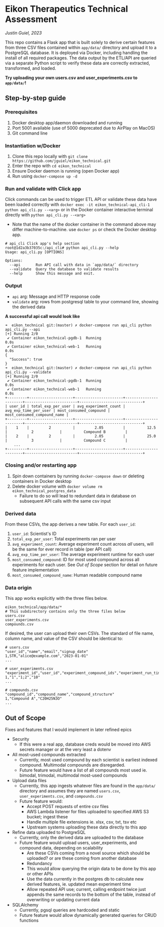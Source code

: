 # Eikon Therapeutics Technical Assessment
*Justin Guiel, 2023*

This repo contains a Flask app that is built solely to derive certain features from three CSV files contained within `app/data/` directory and upload it to a PostgreSQL database. It is deployed via Docker, including handling the install of all required packages. The data output by the ETL/API are queried via a separate Python script to verify these data are correctly extracted, transformed, and loaded.

**Try uploading your own users.csv and user_experiments.csv to `app/data/`!**

## Step-by-step guide

### Prerequisites
1. Docker desktop app/daemon downloaded and running
2. Port 5001 available (use of 5000 deprecated due to AirPlay on MacOS)
3. Git command line

### Instantiation w/Docker
1. Clone this repo locally with `git clone https://github.com/jguiel/eikon_technical.git`
2. Enter the repo with `cd eikon_technical`
3. Ensure Docker daemon is running (open Docker app)
4. Run using `docker-compose up -d`

### Run and validate with Click app

Click commands can be used to trigger ETL API or validate these data have been loaded correctly with `docker exec -it eikon_technical-api_cli-1 python api_cli.py --<arg>` or in the Docker container interactive terminal directly with `python api_cli.py --<arg>`
* Note that the name of the docker container in the command above may differ machine-to-machine. use `docker ps` or check the Docker desktop app.
```
# api_cli Click app's help section
root@1d2a3b37035c:/api_cli# python api_cli.py --help
Usage: api_cli.py [OPTIONS]

Options:
  --api       Run API call with data in `app/data/` directory
  --validate  Query the database to validate results
  --help      Show this message and exit.
```

### Output
- `api` arg: Message and HTTP response code
- `validate` arg: rows from postgresql table to your command line, showing the derived data

**A successful api call would look like**
```
➜  eikon_technical git:(master) ✗ docker-compose run api_cli python api_cli.py --api
[+] Running 2/0
 ✔ Container eikon_technical-pgdb-1  Running                                                                                                                                                                 0.0s
 ✔ Container eikon_technical-web-1   Running                                                                                                                                                                 0.0s
{
  "Success": true
}
➜  eikon_technical git:(master) ✗ docker-compose run api_cli python api_cli.py --validate
[+] Running 2/0
 ✔ Container eikon_technical-pgdb-1  Running                                                                                                                                                                 0.0s
 ✔ Container eikon_technical-web-1   Running                                                                                                                                                                 0.0s
+---------+--------------------+----------------------+-----------------------+------------------------+-----------------------------+
| user_id | total_exp_per_user | avg_experiment_count | avg_exp_time_per_user | most_consumed_compound | most_consumed_compound_name |
+---------+--------------------+----------------------+-----------------------+------------------------+-----------------------------+
|    1    |         2          |         2.05         |          12.5         |           2            |          Compound B         |
|    2    |         2          |         2.05         |          25.0         |           3            |          Compound C         |
    ...
+---------+--------------------+----------------------+-----------------------+------------------------+-----------------------------+
```

### Closing and/or restarting app
1. Spin down containers by running `docker-compose down` or deleting containers in Docker desktop
2. Delete docker volume with `docker volume rm eikon_technical_postgres_data`
    - Failure to do so will lead to redundant data in database on subsequent API calls with the same csv input

### Derived data
From these CSVs, the app derives a new table. For each `user_id`:
1. `user_id`: Scientist's ID
2. `total_exp_per_user`: Total experiments ran per user
3. `avg_experiment_count`: Average experiment count across *all* users, will be the same for ever record in table (per API call)
4. `avg_exp_time_per_user`: The average experiment runtime for each user
5. `most_consumed_compound`: ID for most used compound across all experiments for each user. See *Out of Scope* section for detail on future feature implementation
6. `most_consumed_compound_name`: Human readable compound name

### Data origin
This app works explicitly with the three files below.
```
eikon_technical/app/data/* 
# This subdirectory contains only the three files below
users.csv
user_experiments.csv
compounds.csv
```
If desired, the user can upload their own CSVs. The standard of file name, column name, and value of the CSV should be identical to:
```
# users.csv
"user_id","name","email","signup_date"
1,STR,"alice@example.com","2023-01-01"
...

# user_experiments.csv
"experiment_id","user_id","experiment_compound_ids","experiment_run_time"
1,"1","1;2","10"
...

# compounds.csv
"compound_id","compound_name","compound_structure"
1,"Compound A","C20H25N3O"
...
```

## Out of Scope 
Fixes and features that I would implement in later refined epics
- Security
    - If this were a real app, database creds would be moved into AWS secrets manager or at the very least a dotenv
- All most-used compounds extracted
    - Currently, most used compound by each scientist is earliest indexed compound. Multimodal compounds are disregarded.
    - Future feature would have a list of all compounds most used ie. bimodal, trimodal, multimodal most-used compounds
- Upload data files
    - Currently, this app ingests whatever files are found in the `app/data/` directory and assumes they are named `users.csv`, `user_experiments.csv`, and `compounds.csv`
    - Future feature would:
        - Accept POST requests of entire csv files
        - AWS Lambda listener for files uploaded to specified AWS S3 bucket; ingest these
        - Handle multiple file extensions ie. xlsx, csv, txt, tsv etc
        - Upstream systems uploading these data directly to this app
- Refine data uploaded to PostgreSQL
    - Currently, only the derived data are uploaded to the database
    - Future feature would upload users, user_experiments, and compound data, depending on scalability
        - Are these CSVs coming from a novel source which should be uploaded? or are these coming from another database
        - Redundancy
        - This would allow querying the origin data to be done by this app or other APIs
        - Use the data currently in the postgres db to calculate new derived features, ie. updated mean experiment time
        - Allow repeated API use; current, calling endpoint twice just appends the same records to the bottom of the table, instead of overwriting or updating current data
- SQLAlchemy
    - Currently, pgsql queries are hardcoded and static
    - Future feature would allow dynamically generated queries for CRUD functions